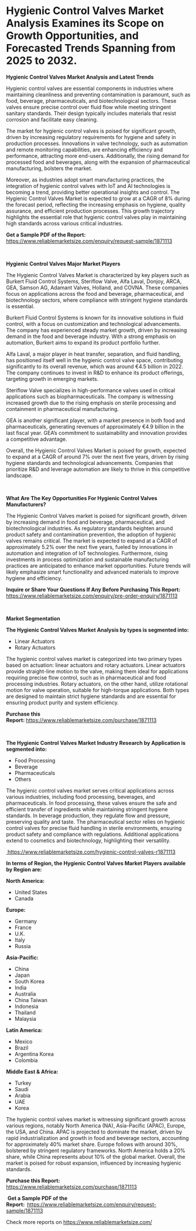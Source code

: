 <p><h1>Hygienic Control Valves Market Analysis Examines its Scope on Growth Opportunities, and Forecasted Trends Spanning from 2025 to 2032.</h1></p><p><strong>Hygienic Control Valves Market Analysis and Latest Trends</strong></p>
<p><p>Hygienic control valves are essential components in industries where maintaining cleanliness and preventing contamination is paramount, such as food, beverage, pharmaceuticals, and biotechnological sectors. These valves ensure precise control over fluid flow while meeting stringent sanitary standards. Their design typically includes materials that resist corrosion and facilitate easy cleaning.</p><p>The market for hygienic control valves is poised for significant growth, driven by increasing regulatory requirements for hygiene and safety in production processes. Innovations in valve technology, such as automation and remote monitoring capabilities, are enhancing efficiency and performance, attracting more end-users. Additionally, the rising demand for processed food and beverages, along with the expansion of pharmaceutical manufacturing, bolsters the market.</p><p>Moreover, as industries adopt smart manufacturing practices, the integration of hygienic control valves with IoT and AI technologies is becoming a trend, providing better operational insights and control. The Hygienic Control Valves Market is expected to grow at a CAGR of 8% during the forecast period, reflecting the increasing emphasis on hygiene, quality assurance, and efficient production processes. This growth trajectory highlights the essential role that hygienic control valves play in maintaining high standards across various critical industries.</p></p>
<p><strong>Get a Sample PDF of the Report:&nbsp;</strong> <a href="https://www.reliablemarketsize.com/enquiry/request-sample/1871113?utm_campaign=2802&utm_medium=2&utm_source=Github&utm_content=ia&utm_term=28022025&utm_id=hygienic-control-valves">https://www.reliablemarketsize.com/enquiry/request-sample/1871113</a></p>
<p>&nbsp;</p>
<p><strong>Hygienic Control Valves Major Market Players</strong></p>
<p><p>The Hygienic Control Valves Market is characterized by key players such as Burkert Fluid Control Systems, Steriflow Valve, Alfa Laval, Donjoy, ARCA, GEA, Samson AG, Adamant Valves, Holland, and COVNA. These companies focus on applications across the food and beverage, pharmaceutical, and biotechnology sectors, where compliance with stringent hygiene standards is essential.</p><p>Burkert Fluid Control Systems is known for its innovative solutions in fluid control, with a focus on customization and technological advancements. The company has experienced steady market growth, driven by increasing demand in the food and beverage industry. With a strong emphasis on automation, Burkert aims to expand its product portfolio further.</p><p>Alfa Laval, a major player in heat transfer, separation, and fluid handling, has positioned itself well in the hygienic control valve space, contributing significantly to its overall revenue, which was around €4.5 billion in 2022. The company continues to invest in R&D to enhance its product offerings, targeting growth in emerging markets.</p><p>Steriflow Valve specializes in high-performance valves used in critical applications such as biopharmaceuticals. The company is witnessing increased growth due to the rising emphasis on sterile processing and containment in pharmaceutical manufacturing.</p><p>GEA is another significant player, with a market presence in both food and pharmaceuticals, generating revenues of approximately €4.9 billion in the last fiscal year. GEA’s commitment to sustainability and innovation provides a competitive advantage.</p><p>Overall, the Hygienic Control Valves Market is poised for growth, expected to expand at a CAGR of around 7% over the next five years, driven by rising hygiene standards and technological advancements. Companies that prioritize R&D and leverage automation are likely to thrive in this competitive landscape.</p></p>
<p>&nbsp;</p>
<p><strong>What Are The Key Opportunities For Hygienic Control Valves Manufacturers?</strong></p>
<p><p>The Hygienic Control Valves market is poised for significant growth, driven by increasing demand in food and beverage, pharmaceutical, and biotechnological industries. As regulatory standards heighten around product safety and contamination prevention, the adoption of hygienic valves remains critical. The market is expected to expand at a CAGR of approximately 5.2% over the next five years, fueled by innovations in automation and integration of IoT technologies. Furthermore, rising investments in process optimization and sustainable manufacturing practices are anticipated to enhance market opportunities. Future trends will likely emphasize smart functionality and advanced materials to improve hygiene and efficiency.</p></p>
<p><strong>Inquire or Share Your Questions If Any Before Purchasing This Report:</strong> <a href="https://www.reliablemarketsize.com/enquiry/pre-order-enquiry/1871113?utm_campaign=2802&utm_medium=2&utm_source=Github&utm_content=ia&utm_term=28022025&utm_id=hygienic-control-valves">https://www.reliablemarketsize.com/enquiry/pre-order-enquiry/1871113</a></p>
<p>&nbsp;</p>
<p><strong>Market Segmentation</strong></p>
<p><strong>The Hygienic Control Valves Market Analysis by types is segmented into:</strong></p>
<p><ul><li>Linear Actuators</li><li>Rotary Actuators</li></ul></p>
<p><p>The hygienic control valves market is categorized into two primary types based on actuation: linear actuators and rotary actuators. Linear actuators provide straight-line motion to the valve, making them ideal for applications requiring precise flow control, such as in pharmaceutical and food processing industries. Rotary actuators, on the other hand, utilize rotational motion for valve operation, suitable for high-torque applications. Both types are designed to maintain strict hygiene standards and are essential for ensuring product purity and system efficiency.</p></p>
<p><strong>Purchase this Report:&nbsp;</strong><a href="https://www.reliablemarketsize.com/purchase/1871113?utm_campaign=2802&utm_medium=2&utm_source=Github&utm_content=ia&utm_term=28022025&utm_id=hygienic-control-valves">https://www.reliablemarketsize.com/purchase/1871113</a></p>
<p>&nbsp;</p>
<p><strong>The Hygienic Control Valves Market Industry Research by Application is segmented into:</strong></p>
<p><ul><li>Food Processing</li><li>Beverage</li><li>Pharmaceuticals</li><li>Others</li></ul></p>
<p><p>The hygienic control valves market serves critical applications across various industries, including food processing, beverages, and pharmaceuticals. In food processing, these valves ensure the safe and efficient transfer of ingredients while maintaining stringent hygiene standards. In beverage production, they regulate flow and pressure, preserving quality and taste. The pharmaceutical sector relies on hygienic control valves for precise fluid handling in sterile environments, ensuring product safety and compliance with regulations. Additional applications extend to cosmetics and biotechnology, highlighting their versatility.</p></p>
<p><a href="https://www.reliablemarketsize.com/hygienic-control-valves-r1871113?utm_campaign=2802&utm_medium=2&utm_source=Github&utm_content=ia&utm_term=28022025&utm_id=hygienic-control-valves">&nbsp;https://www.reliablemarketsize.com/hygienic-control-valves-r1871113</a></p>
<p><strong>In terms of Region, the Hygienic Control Valves Market Players available by Region are:</strong></p>
<p>
    <p> <strong> North America: </strong>
        <ul>
            <li>United States</li>
            <li>Canada</li>
        </ul>
        </p> 
    <p> <strong> Europe: </strong>
        <ul>
            <li>Germany</li>
            <li>France</li>
            <li>U.K.</li>
            <li>Italy</li>
            <li>Russia</li>
        </ul>
        </p> 
    <p> <strong> Asia-Pacific: </strong>
        <ul>
            <li>China</li>
            <li>Japan</li>
            <li>South Korea</li>
            <li>India</li>
            <li>Australia</li>
            <li>China Taiwan</li>
            <li>Indonesia</li>
            <li>Thailand</li>
            <li>Malaysia</li>
        </ul>
        </p> 
    <p> <strong> Latin America: </strong>
        <ul>
            <li>Mexico</li>
            <li>Brazil</li>
            <li>Argentina Korea</li>
            <li>Colombia</li>
        </ul>
        </p> 
    <p> <strong> Middle East & Africa: </strong>
        <ul>
            <li>Turkey</li>
            <li>Saudi</li>
            <li>Arabia</li>
            <li>UAE</li>
            <li>Korea</li>
        </ul>
    </p>
    </p>
<p><p>The hygienic control valves market is witnessing significant growth across various regions, notably North America (NA), Asia-Pacific (APAC), Europe, the USA, and China. APAC is projected to dominate the market, driven by rapid industrialization and growth in food and beverage sectors, accounting for approximately 40% market share. Europe follows with around 30%, bolstered by stringent regulatory frameworks. North America holds a 20% share, while China represents about 10% of the global market. Overall, the market is poised for robust expansion, influenced by increasing hygienic standards.</p></p>
<p><strong>Purchase this Report: </strong><a href="https://www.reliablemarketsize.com/purchase/1871113?utm_campaign=2802&utm_medium=2&utm_source=Github&utm_content=ia&utm_term=28022025&utm_id=hygienic-control-valves">https://www.reliablemarketsize.com/purchase/1871113</a></p>
<p>&nbsp;<strong>Get a Sample PDF of the Report:&nbsp;&nbsp;</strong><a href="https://www.reliablemarketsize.com/enquiry/request-sample/1871113?utm_campaign=2802&utm_medium=2&utm_source=Github&utm_content=ia&utm_term=28022025&utm_id=hygienic-control-valves">https://www.reliablemarketsize.com/enquiry/request-sample/1871113</a></p>
<p><strong></strong></p>
<p>Check more reports on <a href="https://www.reliablemarketsize.com/?utm_campaign=2802&utm_medium=2&utm_source=Github&utm_content=ia&utm_term=28022025&utm_id=hygienic-control-valves">https://www.reliablemarketsize.com/</a></p>